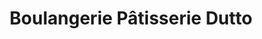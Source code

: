 ---
title: "Boulangerie Pâtisserie Dutto"
url: /opio/boulangerie-patisserie-dutto/
shop: Bäckerei
---